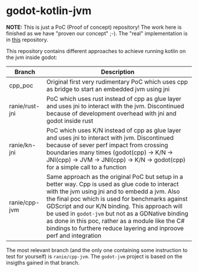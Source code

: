 # godot-kotlin-jvm

**NOTE:** This is just a PoC (Proof of concept) repository! The work here is finished as we have "proven our concept" ;-). The "real" implementation is in [this](https://github.com/utopia-rise/godot-jvm) repository.

This repository contains different approaches to achieve running kotlin on the jvm inside godot:

| Branch | Description |
| ------ | ----------- |
| cpp_poc | Original first very rudimentary PoC which uses cpp as bridge to start an embedded jvm using jni |
| ranie/rust-jni | PoC which uses rust instead of cpp as glue layer and uses jni to interact with the jvm. Discontinued because of development overhead with jni and godot inside rust |
| ranie/kn-jni | PoC which uses K/N instead of cpp as glue layer and uses jni to interact with jvm. Discontinued because of sever perf impact from crossing boundaries many times (godot(cpp) -> K/N -> JNI(cpp) -> JVM -> JNI(cpp) -> K/N -> godot(cpp) for a simple call to a function |
| ranie/cpp-jvm | Same approach as the original PoC but setup in a better way. Cpp is used as glue code to interact with the jvm using jni and to embedd a jvm. Also the final poc which is used for benchmarks against GDScript and our K/N binding. This approach will be used in `godot-jvm` but not as a GDNative binding as done in this poc, rather as a module like the C# bindings to furthere reduce layering and inproove perf and integration |

The most relevant branch (and the only one containing some instruction to test for yourself) is `ranie/cpp-jvm`. The `godot-jvm` project is based on the insigths gained in that branch.